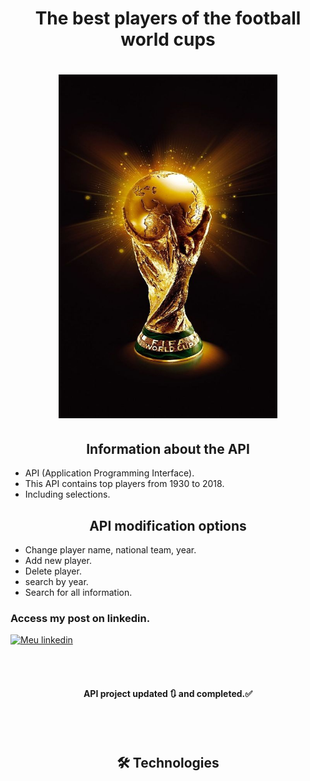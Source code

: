 <h1 align="center">
The best players of the football world cups
</h1>

<h1 align="center">
<img src= "taça_da_copa.jpg" width="350" height="550" />
</h1>

<h2 align="center">
Information about the API
</h2>

- API (Application Programming Interface).
- This API contains top players from 1930 to 2018.
- Including selections.

<h2 align="center">
API modification options
</h2>

- Change player name, national team, year.
- Add new player.
- Delete player.
- search by year.
- Search for all information.

<h3>Access my post on linkedin.</h3>

[![Meu linkedin](https://img.shields.io/badge/LinkedIn-0077B5?style=for-the-badge&logo=linkedin&logoColor=white)](https://www.linkedin.com/posts/leandro-pedroso14_python-flask-postman-activity-7003158570749849600-Q6vk?utm_source=share&utm_medium=member_desktop)

<br>
<br>

<h4 align="center"> 
	 API project updated 🔃 and completed.✅
</h4>

<br>
<br>

<h2 align="center">
 🛠 Technologies
</h2>